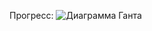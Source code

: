 Прогресс:
![Диаграмма Ганта](https://github.com/user-attachments/assets/66796dce-13cc-460a-ab27-0737e0340c4b)
